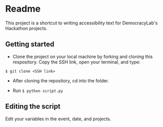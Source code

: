 # Readme 

This project is a shortcut to writing accessibility text for DemocracyLab's Hackathon projects. 

## Getting started 

- Clone the project on your local machine by forking and cloning this respository. Copy the SSH link, open your terminal, and type:  

```$ git clone <SSH link>```

- After cloning the repository, cd into the folder.  

- Run ```$ python script.py```

## Editing the script

Edit your variables in the event, date, and projects. 

